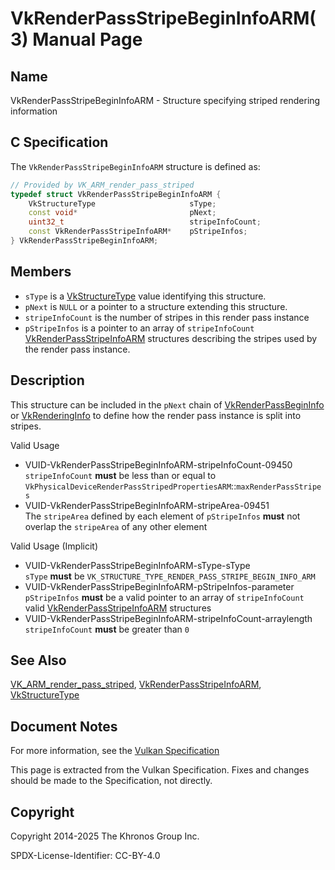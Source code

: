 # VkRenderPassStripeBeginInfoARM(3) Manual Page

## Name

VkRenderPassStripeBeginInfoARM - Structure specifying striped rendering information



## [](#_c_specification)C Specification

The `VkRenderPassStripeBeginInfoARM` structure is defined as:

```c++
// Provided by VK_ARM_render_pass_striped
typedef struct VkRenderPassStripeBeginInfoARM {
    VkStructureType                     sType;
    const void*                         pNext;
    uint32_t                            stripeInfoCount;
    const VkRenderPassStripeInfoARM*    pStripeInfos;
} VkRenderPassStripeBeginInfoARM;
```

## [](#_members)Members

- `sType` is a [VkStructureType](https://registry.khronos.org/vulkan/specs/latest/man/html/VkStructureType.html) value identifying this structure.
- `pNext` is `NULL` or a pointer to a structure extending this structure.
- `stripeInfoCount` is the number of stripes in this render pass instance
- `pStripeInfos` is a pointer to an array of `stripeInfoCount` [VkRenderPassStripeInfoARM](https://registry.khronos.org/vulkan/specs/latest/man/html/VkRenderPassStripeInfoARM.html) structures describing the stripes used by the render pass instance.

## [](#_description)Description

This structure can be included in the `pNext` chain of [VkRenderPassBeginInfo](https://registry.khronos.org/vulkan/specs/latest/man/html/VkRenderPassBeginInfo.html) or [VkRenderingInfo](https://registry.khronos.org/vulkan/specs/latest/man/html/VkRenderingInfo.html) to define how the render pass instance is split into stripes.

Valid Usage

- [](#VUID-VkRenderPassStripeBeginInfoARM-stripeInfoCount-09450)VUID-VkRenderPassStripeBeginInfoARM-stripeInfoCount-09450  
  `stripeInfoCount` **must** be less than or equal to `VkPhysicalDeviceRenderPassStripedPropertiesARM`::`maxRenderPassStripes`
- [](#VUID-VkRenderPassStripeBeginInfoARM-stripeArea-09451)VUID-VkRenderPassStripeBeginInfoARM-stripeArea-09451  
  The `stripeArea` defined by each element of `pStripeInfos` **must** not overlap the `stripeArea` of any other element

Valid Usage (Implicit)

- [](#VUID-VkRenderPassStripeBeginInfoARM-sType-sType)VUID-VkRenderPassStripeBeginInfoARM-sType-sType  
  `sType` **must** be `VK_STRUCTURE_TYPE_RENDER_PASS_STRIPE_BEGIN_INFO_ARM`
- [](#VUID-VkRenderPassStripeBeginInfoARM-pStripeInfos-parameter)VUID-VkRenderPassStripeBeginInfoARM-pStripeInfos-parameter  
  `pStripeInfos` **must** be a valid pointer to an array of `stripeInfoCount` valid [VkRenderPassStripeInfoARM](https://registry.khronos.org/vulkan/specs/latest/man/html/VkRenderPassStripeInfoARM.html) structures
- [](#VUID-VkRenderPassStripeBeginInfoARM-stripeInfoCount-arraylength)VUID-VkRenderPassStripeBeginInfoARM-stripeInfoCount-arraylength  
  `stripeInfoCount` **must** be greater than `0`

## [](#_see_also)See Also

[VK\_ARM\_render\_pass\_striped](https://registry.khronos.org/vulkan/specs/latest/man/html/VK_ARM_render_pass_striped.html), [VkRenderPassStripeInfoARM](https://registry.khronos.org/vulkan/specs/latest/man/html/VkRenderPassStripeInfoARM.html), [VkStructureType](https://registry.khronos.org/vulkan/specs/latest/man/html/VkStructureType.html)

## [](#_document_notes)Document Notes

For more information, see the [Vulkan Specification](https://registry.khronos.org/vulkan/specs/latest/html/vkspec.html#VkRenderPassStripeBeginInfoARM)

This page is extracted from the Vulkan Specification. Fixes and changes should be made to the Specification, not directly.

## [](#_copyright)Copyright

Copyright 2014-2025 The Khronos Group Inc.

SPDX-License-Identifier: CC-BY-4.0